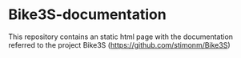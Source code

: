 # Bike3S-documentation
This repository contains an static html page with the documentation referred to the project Bike3S (https://github.com/stimonm/Bike3S)

